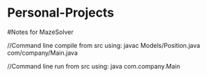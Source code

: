 # Personal-Projects

#Notes for MazeSolver

//Command line compile from src using: javac Models/Position.java com/company/Main.java

//Command line run from src using: java com.company.Main
